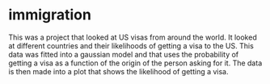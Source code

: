 # immigration
This was a project that looked at US visas from around the world. It looked at different countries and their likelihoods of getting a visa to the US. This data was fitted into a gaussian model and that uses the probability of getting a visa as a function of the origin of the person asking for it. The data is then made into a plot that shows the likelihood of getting a visa.
